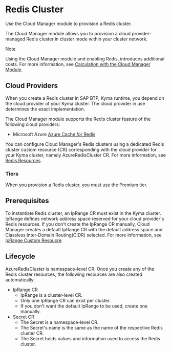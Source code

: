 # Redis Cluster

Use the Cloud Manager module to provision a Redis cluster.

The Cloud Manager module allows you to provision a cloud provider-managed Redis cluster in cluster mode within your cluster network.

> [!NOTE]
> Using the Cloud Manager module and enabling Redis, introduces additional costs. For more information, see [Calculation with the Cloud Manager Module](https://help.sap.com/docs/btp/sap-business-technology-platform-internal/commercial-information-sap-btp-kyma-runtime?state=DRAFT&version=Internal#loioc33bb114a86e474a95db29cfd53f15e6__section_cloud_manager).

## Cloud Providers

When you create a Redis cluster in SAP BTP, Kyma runtime, you depend on the cloud provider of your Kyma cluster. The cloud provider in use determines the exact implementation.

The Cloud Manager module supports the Redis cluster feature of the following cloud providers:

* Microsoft Azure [Azure Cache for Redis](https://azure.microsoft.com/en-us/products/cache)

You can configure Cloud Manager's Redis clusters using a dedicated Redis cluster custom resource (CR) corresponding with the cloud provider for your Kyma cluster, namely AzureRedisCluster CR. For more information, see [Redis Resources](./resources/README.md#redis-resources).

### Tiers

When you provision a Redis cluster, you must use the Premium tier. 

## Prerequisites

To instantiate Redis cluster, an IpRange CR must exist in the Kyma cluster. IpRange defines network address space reserved for your cloud provider's Redis resources. If you don't create the IpRange CR manually, Cloud Manager creates a default IpRange CR with the default address space and Classless Inter-Domain Routing(CIDR) selected. For more information, see [IpRange Custom Resoucre](./resources/04-10-iprange.md).

## Lifecycle

AzureRedisCluster is namespace-level CR. Once you create any of the Redis cluster resources, the following resources are also created automatically:

* IpRange CR
  * IpRange is a cluster-level CR.
  * Only one IpRange CR can exist per cluster.
  * If you don't want the default IpRange to be used, create one manually.
* Secret CR
  * The Secret is a namespace-level CR.
  * The Secret's name is the same as the name of the respective Redis cluster CR.
  * The Secret holds values and information used to access the Redis cluster.
